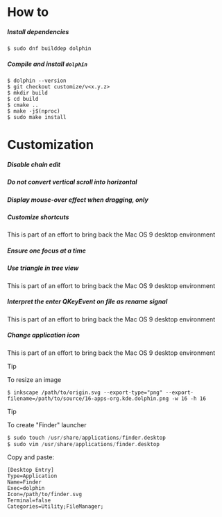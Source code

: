 # How to

##### Install dependencies

```shell
$ sudo dnf builddep dolphin
```



##### Compile and install `dolphin`

```shell
$ dolphin --version
$ git checkout customize/v<x.y.z>
$ mkdir build
$ cd build
$ cmake ..
$ make -j$(nproc)
$ sudo make install
```





# Customization

##### Disable chain edit



##### Do not convert vertical scroll into horizontal



##### Display mouse-over effect when dragging, only



##### Customize shortcuts

This is part of an effort to bring back the Mac OS 9 desktop environment



##### Ensure one focus at a time



##### Use triangle in tree view

This is part of an effort to bring back the Mac OS 9 desktop environment



##### Interpret the enter QKeyEvent on file as rename signal

This is part of an effort to bring back the Mac OS 9 desktop environment



##### Change application icon

This is part of an effort to bring back the Mac OS 9 desktop environment

> [!TIP]
>
> To resize an image
>
> ```shell
> $ inkscape /path/to/origin.svg --export-type="png" --export-filename=/path/to/source/16-apps-org.kde.dolphin.png -w 16 -h 16
> ```



> [!TIP]
>
> To create "Finder" launcher
>
> ```c
> $ sudo touch /usr/share/applications/finder.desktop
> $ sudo vim /usr/share/applications/finder.desktop
> ```
>
> Copy and paste:
>
> ```shell
> [Desktop Entry]
> Type=Application
> Name=Finder
> Exec=dolphin
> Icon=/path/to/finder.svg
> Terminal=false
> Categories=Utility;FileManager;
> ```
